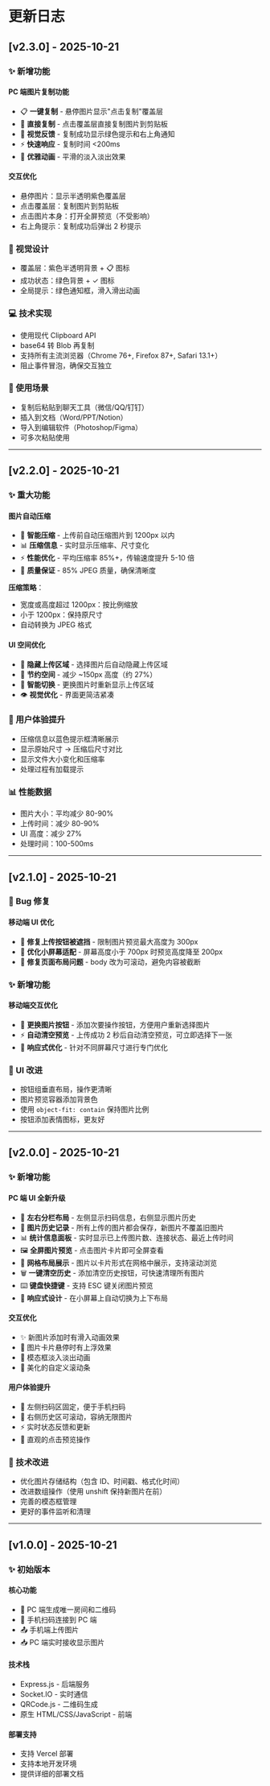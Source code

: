 # 更新日志

## [v2.3.0] - 2025-10-21

### ✨ 新增功能

#### PC 端图片复制功能
- 📋 **一键复制** - 悬停图片显示"点击复制"覆盖层
- 🎯 **直接复制** - 点击覆盖层直接复制图片到剪贴板
- 💚 **视觉反馈** - 复制成功显示绿色提示和右上角通知
- ⚡ **快速响应** - 复制时间 <200ms
- 🎨 **优雅动画** - 平滑的淡入淡出效果

#### 交互优化
- 悬停图片：显示半透明紫色覆盖层
- 点击覆盖层：复制图片到剪贴板
- 点击图片本身：打开全屏预览（不受影响）
- 右上角提示：复制成功后弹出 2 秒提示

### 🎨 视觉设计
- 覆盖层：紫色半透明背景 + 📋 图标
- 成功状态：绿色背景 + ✓ 图标
- 全局提示：绿色通知框，滑入滑出动画

### 💻 技术实现
- 使用现代 Clipboard API
- base64 转 Blob 再复制
- 支持所有主流浏览器（Chrome 76+, Firefox 87+, Safari 13.1+）
- 阻止事件冒泡，确保交互独立

### 📱 使用场景
- 复制后粘贴到聊天工具（微信/QQ/钉钉）
- 插入到文档（Word/PPT/Notion）
- 导入到编辑软件（Photoshop/Figma）
- 可多次粘贴使用

---

## [v2.2.0] - 2025-10-21

### ✨ 重大功能

#### 图片自动压缩
- 🎯 **智能压缩** - 上传前自动压缩图片到 1200px 以内
- 📊 **压缩信息** - 实时显示压缩率、尺寸变化
- ⚡ **性能优化** - 平均压缩率 85%+，传输速度提升 5-10 倍
- 🎨 **质量保证** - 85% JPEG 质量，确保清晰度

**压缩策略**：
- 宽度或高度超过 1200px：按比例缩放
- 小于 1200px：保持原尺寸
- 自动转换为 JPEG 格式

#### UI 空间优化
- 📐 **隐藏上传区域** - 选择图片后自动隐藏上传区域
- 💾 **节约空间** - 减少 ~150px 高度（约 27%）
- 🔄 **智能切换** - 更换图片时重新显示上传区域
- 👁️ **视觉优化** - 界面更简洁紧凑

### 🎨 用户体验提升
- 压缩信息以蓝色提示框清晰展示
- 显示原始尺寸 → 压缩后尺寸对比
- 显示文件大小变化和压缩率
- 处理过程有加载提示

### 📊 性能数据
- 图片大小：平均减少 80-90%
- 上传时间：减少 80-90%
- UI 高度：减少 27%
- 处理时间：100-500ms

---

## [v2.1.0] - 2025-10-21

### 🐛 Bug 修复

#### 移动端 UI 优化
- 🔧 **修复上传按钮被遮挡** - 限制图片预览最大高度为 300px
- 🔧 **优化小屏幕适配** - 屏幕高度小于 700px 时预览高度降至 200px
- 🔧 **修复页面布局问题** - body 改为可滚动，避免内容被截断

### ✨ 新增功能

#### 移动端交互优化
- 🔄 **更换图片按钮** - 添加次要操作按钮，方便用户重新选择图片
- ⚡ **自动清空预览** - 上传成功 2 秒后自动清空预览，可立即选择下一张
- 📱 **响应式优化** - 针对不同屏幕尺寸进行专门优化

### 🎨 UI 改进
- 按钮组垂直布局，操作更清晰
- 图片预览容器添加背景色
- 使用 `object-fit: contain` 保持图片比例
- 按钮添加表情图标，更友好

---

## [v2.0.0] - 2025-10-21

### ✨ 新增功能

#### PC 端 UI 全新升级
- 🎨 **左右分栏布局** - 左侧显示扫码信息，右侧显示图片历史
- 📸 **图片历史记录** - 所有上传的图片都会保存，新图片不覆盖旧图片
- 📊 **统计信息面板** - 实时显示已上传图片数、连接状态、最近上传时间
- 🖼️ **全屏图片预览** - 点击图片卡片即可全屏查看
- 🔄 **网格布局展示** - 图片以卡片形式在网格中展示，支持滚动浏览
- 🗑️ **一键清空历史** - 添加清空历史按钮，可快速清理所有图片
- ⌨️ **键盘快捷键** - 支持 ESC 键关闭图片预览
- 📱 **响应式设计** - 在小屏幕上自动切换为上下布局

#### 交互优化
- ✨ 新图片添加时有滑入动画效果
- 🎯 图片卡片悬停时有上浮效果
- 💫 模态框淡入淡出动画
- 🎨 美化的自定义滚动条

#### 用户体验提升
- 📍 左侧扫码区固定，便于手机扫码
- 🔄 右侧历史区可滚动，容纳无限图片
- ⚡ 实时状态反馈和更新
- 🎯 直观的点击预览操作

### 🔧 技术改进
- 优化图片存储结构（包含 ID、时间戳、格式化时间）
- 改进数组操作（使用 unshift 保持新图片在前）
- 完善的模态框管理
- 更好的事件监听和清理

---

## [v1.0.0] - 2025-10-21

### ✨ 初始版本

#### 核心功能
- 🔐 PC 端生成唯一房间和二维码
- 📱 手机扫码连接到 PC 端
- 📤 手机端上传图片
- 📥 PC 端实时接收显示图片

#### 技术栈
- Express.js - 后端服务
- Socket.IO - 实时通信
- QRCode.js - 二维码生成
- 原生 HTML/CSS/JavaScript - 前端

#### 部署支持
- 支持 Vercel 部署
- 支持本地开发环境
- 提供详细的部署文档

